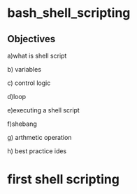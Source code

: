 # bash_shell_scripting

## Objectives

a)what is shell script 

b) variables

c) control logic

d)loop

e)executing a shell script

f)shebang

g) arthmetic operation

h) best practice ides


# first shell scripting




